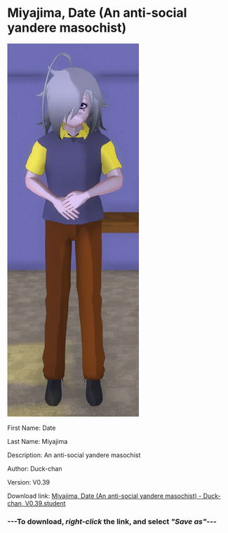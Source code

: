 # Miyajima, Date (An anti-social yandere masochist)

<img src = "https://raw.githubusercontent.com/Arbiter1223/Daigaku-Gurashi-Custom-Students/master/Students/Files/Miyajima%2C%20Date%20(An%20anti-social%20yandere%20masochist).png">

First Name: Date

Last Name: Miyajima

Description: An anti-social yandere masochist

Author: Duck-chan

Version: V0.39

Download link: <a href="https://raw.githubusercontent.com/Arbiter1223/Daigaku-Gurashi-Custom-Students/master/Students/Files/Miyajima%2C%20Date%20(An%20anti-social%20yandere%20masochist)%20-%20Duck-chan%2C%20V0.39.student">Miyajima, Date (An anti-social yandere masochist) - Duck-chan, V0.39.student</a>

### ---**To download, _right-click_ the link, and select _"Save as"_**---
